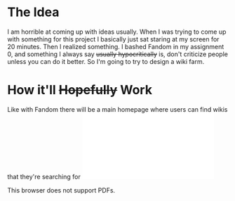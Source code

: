 # The Idea
I am horrible at coming up with ideas usually. When I was trying to come up with something for this project I basically just sat staring at my screen for 20 minutes. Then I realized something. I bashed Fandom in my assignment 0, and something I always say <del>usually hypocritically</del> is, don't criticize people unless you can do it better. So I'm going to try to design a wiki farm.
# How it'll <del>Hopefully</del> Work
Like with Fandom there will be a main homepage where users can find wikis that they're searching for
<object data="./site_planner.pdf" type="application/pdf" width="550px" height="800px">
    <embed src="./site_planner.pdf">
        <p>This browser does not support PDFs.</p>
    </embed>
</object>

